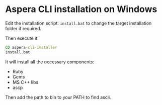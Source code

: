# Aspera CLI installation on Windows

Edit the installation script: `install.bat` to change the target installation folder if required.

Then execute it:

```bat
CD aspera-cli-installer
install.bat
```

It will install all the necessary components:

- Ruby
- Gems
- MS C++ libs
- ascp

Then add the path to bin to your PATH to find ascli.
